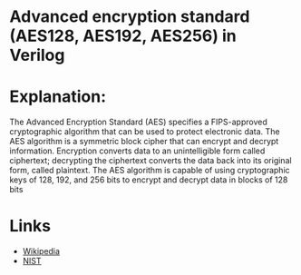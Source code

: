 # Advanced encryption standard (AES128, AES192, AES256) in Verilog
# Explanation:
The Advanced Encryption Standard (AES) specifies a FIPS-approved
cryptographic algorithm that can be used to protect electronic data. The AES algorithm is a
symmetric block cipher that can encrypt and decrypt information.
Encryption converts data to an unintelligible form called ciphertext; decrypting the ciphertext
converts the data back into its original form, called plaintext.
The AES algorithm is capable of using cryptographic keys of 128, 192, and 256 bits to encrypt
and decrypt data in blocks of 128 bits

# Links
* [Wikipedia](https://en.wikipedia.org/wiki/Advanced_Encryption_Standard)
* [NIST](./NIST.FIPS.197.pdf)